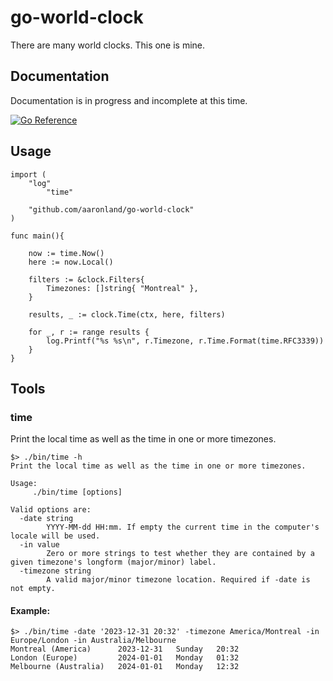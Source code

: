 # go-world-clock

There are many world clocks. This one is mine.

## Documentation

Documentation is in progress and incomplete at this time.

[![Go Reference](https://pkg.go.dev/badge/github.com/aaronland/go-world-clock.svg)](https://pkg.go.dev/github.com/aaronland/go-world-clock)

## Usage

```
import (
	"log"
        "time"

	"github.com/aaronland/go-world-clock"
)

func main(){

	now := time.Now()
	here := now.Local()

	filters := &clock.Filters{
		Timezones: []string{ "Montreal" },
	}

	results, _ := clock.Time(ctx, here, filters)

	for _, r := range results {
		log.Printf("%s %s\n", r.Timezone, r.Time.Format(time.RFC3339))
	}
}
```

## Tools

### time

Print the local time as well as the time in one or more timezones.

```
$> ./bin/time -h
Print the local time as well as the time in one or more timezones.

Usage:
	 ./bin/time [options]

Valid options are:
  -date string
    	YYYY-MM-dd HH:mm. If empty the current time in the computer's locale will be used.
  -in value
    	Zero or more strings to test whether they are contained by a given timezone's longform (major/minor) label.
  -timezone string
    	A valid major/minor timezone location. Required if -date is not empty.
```

#### Example:

```
$> ./bin/time -date '2023-12-31 20:32' -timezone America/Montreal -in Europe/London -in Australia/Melbourne
Montreal (America)      2023-12-31   Sunday   20:32
London (Europe)         2024-01-01   Monday   01:32
Melbourne (Australia)   2024-01-01   Monday   12:32
```